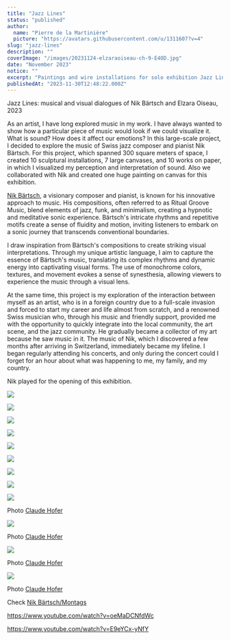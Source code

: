 ```yaml
---
title: "Jazz Lines"
status: "published"
author:
  name: "Pierre de la Martinière"
  picture: "https://avatars.githubusercontent.com/u/1311607?v=4"
slug: "jazz-lines"
description: ""
coverImage: "/images/20231124-elzaraoiseau-ch-9-E4OD.jpg"
date: "November 2023"
notice: ""
excerpt: "Paintings and wire installations for solo exhibition Jazz Lines"
publishedAt: "2023-11-30T12:48:22.000Z"
---
```


Jazz Lines: musical and visual dialogues of Nik Bärtsch and Elzara Oiseau, 2023

As an artist, I have long explored music in my work. I have always wanted to show how a particular piece of music would look if we could visualize it. What is sound? How does it affect our emotions? In this large-scale project, I decided to explore the music of Swiss jazz composer and pianist Nik Bärtsch. For this project, which spanned 300 square meters of space, I created 10 sculptural installations, 7 large canvases, and 10 works on paper, in which I visualized my perception and interpretation of sound. Also we collaborated with Nik and created one huge painting on canvas for this exhibition.

[Nik Bärtsch](https://www.nikbaertsch.com/), a visionary composer and pianist, is known for his innovative approach to music. His compositions, often referred to as Ritual Groove Music, blend elements of jazz, funk, and minimalism, creating a hypnotic and meditative sonic experience. Bärtsch's intricate rhythms and repetitive motifs create a sense of fluidity and motion, inviting listeners to embark on a sonic journey that transcends conventional boundaries.

I draw inspiration from Bärtsch's compositions to create striking visual interpretations. Through my unique artistic language, I aim to capture the essence of Bärtsch's music, translating its complex rhythms and dynamic energy into captivating visual forms. The use of monochrome colors, textures, and movement evokes a sense of synesthesia, allowing viewers to experience the music through a visual lens.

At the same time, this project is my exploration of the interaction between myself as an artist, who is in a foreign country due to a full-scale invasion and forced to start my career and life almost from scratch, and a renowned Swiss musician who, through his music and friendly support, provided me with the opportunity to quickly integrate into the local community, the art scene, and the jazz community. He gradually became a collector of my art because he saw music in it. The music of Nik, which I discovered a few months after arriving in Switzerland, immediately became my lifeline. I began regularly attending his concerts, and only during the concert could I forget for an hour about what was happening to me, my family, and my country.

Nik played for the opening of this exhibition.

![](/images/copi-1-EyMT.jpg)

![](/images/modul-59-QwMz.jpg)

![](/images/moonday-QxOD.jpg)

![](/images/copi-3-kwMj.jpg)

![](/images/photo_2024-10-11_19-38-26-YwMj.jpg)

![](/images/photo_2024-02-06_18-13-08--2--k4Nj.jpg)

![](/images/photo_2024-02-06_18-13-08-EwNj.jpg)

![](/images/copi-2-g4Mz.jpg)

![](/images/20231124-elzaraoiseau-ch-4-M2OD.jpg)

Photo [Claude Hofer](https://claude-hofer.com/)

![](/images/20231124-elzaraoiseau-ch-7-A4Mj.jpg)

Photo [Claude Hofer](https://claude-hofer.com/)

![](/images/20231124-elzaraoiseau-ch-2-k0OD.jpg)

Photo [Claude Hofer](https://claude-hofer.com/)

![](/images/20231124-elzaraoiseau-ch-9-kzMj.jpg)

Photo [Claude Hofer](https://claude-hofer.com/)

Check [Nik Bärtsch/Montags](https://www.nikbaertsch.com/montags)

https://www.youtube.com/watch?v=oeMaDCNfdWc

https://www.youtube.com/watch?v=E9eYCx-yNfY